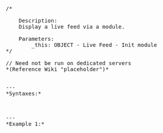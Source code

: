 <pre>/*
	
	Description:
	Display a live feed via a module.
	
	Parameters:
		_this: OBJECT - Live Feed - Init module
*/

// Need not be run on dedicated servers
*(Reference Wiki "placeholder")*


---
*Syntaxes:*

<!-- [] call `BIS_fnc_liveFeedModuleInit` -->

---
*Example 1:*

<!-- 
```sqf
[] call BIS_fnc_liveFeedModuleInit;
``` -->
